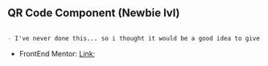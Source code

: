 ## QR Code Component (Newbie lvl)

```markdown

- I've never done this... so i thought it would be a good idea to give it a try

```

- FrontEnd Mentor: [Link](https://www.frontendmentor.io/challenges/qr-code-component-iux_sIO_H);
